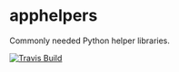 # apphelpers
Commonly needed Python helper libraries.


[![Travis Build](https://img.shields.io/travis/scrolltech/apphelpers.svg)](https://travis-ci.org/scrolltech/apphelpers)
